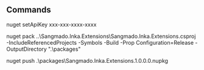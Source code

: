 Commands
------------
nuget setApiKey xxx-xxx-xxxx-xxxx

nuget pack ..\Sangmado.Inka.Extensions\Sangmado.Inka.Extensions.csproj -IncludeReferencedProjects -Symbols -Build -Prop Configuration=Release -OutputDirectory ".\packages"

nuget push .\packages\Sangmado.Inka.Extensions.1.0.0.0.nupkg

